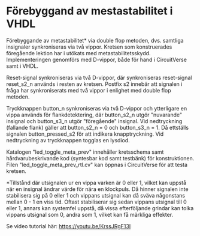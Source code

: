 # Förebyggand av mestastabilitet i VHDL
Förebyggande av metastabilitet* via double flop metoden, dvs. samtliga insignaler synkroniseras via två vippor. 
Kretsen som konstruerades föregående lektion har i utökats med metastabilitetsskydd. 
Implementeringen genomförs med D-vippor, både för hand i CircuitVerse samt i VHDL.

Reset-signal synkroniseras via två D-vippor, där synkroniseras reset-signal reset_s2_n används i resten av kretsen. Postfix s2 innebär att signalen
i fråga har synkroniserats med två vippor i enlighet med double flop metoden.

Tryckknappen button_n synkroniseras via två D-vippor och ytterligare en vippa används för flankdetektering, där button_s2_n utgör "nuvarande" insignal och
button_s3_n utgör "föregående" insignal. Vid nedtryckning (fallande flank) gäller att button_s2_n = 0 och button_s3_n = 1. Då ettställs signalen
button_pressed_s2 för att indikera knapptryckning. Vid nedtryckning av tryckknappen togglas en lysdiod.

Katalogen "led_toggle_meta_prev" innehåller kretsschema samt hårdvarubeskrivande kod (syntesbar kod samt testbänk) för konstruktionen.
Filen "led_toggle_meta_prev_rtl.cv" kan öppnas i CircuitVerse för att testa kretsen.

*Tillstånd där utsignalen ur en vippa varken är 0 eller 1, vilket kan uppstå när en insignal ändrar värde för nära en klockpuls. Då hinner signalen
inte stabilisera sig på 0 eller 1 och vippans utsignal kan då sväva någonstans mellan 0 - 1 en viss tid. Oftast stabiliserar sig sedan vippans utsignal
till 0 eller 1, annars kan systemfel uppstå, då vissa efterföljande grindar kan tolka vippans utsignal som 0, andra som 1, vilket kan få märkliga effekter.

Se video tutorial här:
https://youtu.be/KrssJRgF13I

